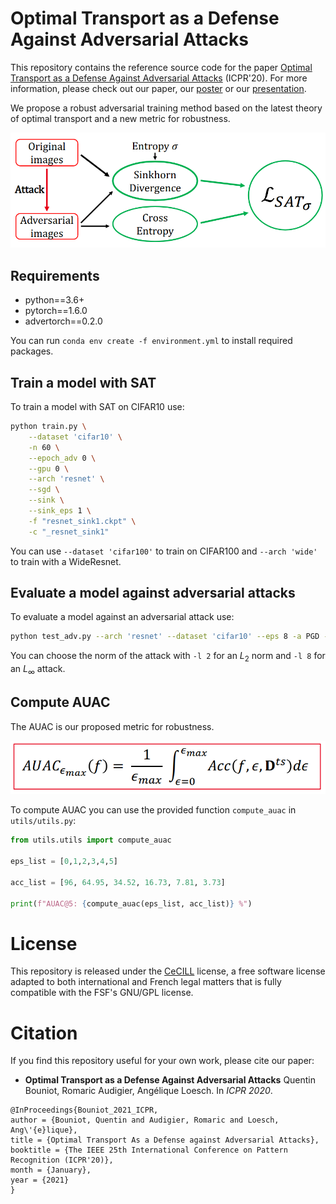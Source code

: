 # Optimal Transport as a Defense Against Adversarial Attacks

This repository contains the reference source code for the paper [Optimal Transport as a Defense Against Adversarial Attacks](https://arxiv.org/abs/2102.03156) (ICPR'20). For more information, please check out our paper, our [poster](https://qbouniot.github.io/poster/poster_ICPR2020_QB.pdf) or our [presentation](https://crossminds.ai/video/optimal-transport-as-a-defense-against-adversarial-attacks-6035a52dc390863d8e9c1b1f/).  

We propose a robust adversarial training method based on the latest theory of optimal transport and a new metric for robustness.

![SAT](./SAT.png "SAT.png")

## Requirements

- python==3.6+
- pytorch==1.6.0
- advertorch==0.2.0

You can run `conda env create -f environment.yml` to install required packages.

## Train a model with SAT

To train a model with SAT on CIFAR10 use:

```sh
python train.py \
    --dataset 'cifar10' \
    -n 60 \
    --epoch_adv 0 \
    --gpu 0 \
    --arch 'resnet' \
    --sgd \
    --sink \
    --sink_eps 1 \
    -f "resnet_sink1.ckpt" \
    -c "_resnet_sink1"
```

You can use `--dataset 'cifar100'` to train on CIFAR100 and `--arch 'wide'` to train with a WideResnet.

## Evaluate a model against adversarial attacks

To evaluate a model against an adversarial attack use:

```sh
python test_adv.py --arch 'resnet' --dataset 'cifar10' --eps 8 -a PGD -f resnet_sink1.ckpt -l 8 --gpu 0
```

You can choose the norm of the attack with `-l 2` for an $L_2$ norm and `-l 8` for an $L_\infty$ attack.

## Compute AUAC

The AUAC is our proposed metric for robustness. 

![AUAC](./auac.png "auac.png")

To compute AUAC you can use the provided function `compute_auac` in `utils/utils.py`:

```py
from utils.utils import compute_auac

eps_list = [0,1,2,3,4,5]

acc_list = [96, 64.95, 34.52, 16.73, 7.81, 3.73]  
        
print(f"AUAC@5: {compute_auac(eps_list, acc_list)} %")
```

# License

This repository is released under the [CeCILL](LICENSE.txt) license, a free software license
adapted to both international and French legal matters that is fully compatible
with the FSF's GNU/GPL license.

# Citation

If you find this repository useful for your own work, please cite our paper:
- **Optimal Transport as a Defense Against Adversarial Attacks**
Quentin Bouniot, Romaric Audigier, Angélique Loesch. In
*ICPR 2020*.

```
@InProceedings{Bouniot_2021_ICPR,
author = {Bouniot, Quentin and Audigier, Romaric and Loesch, Ang\'{e}lique},
title = {Optimal Transport As a Defense against Adversarial Attacks},
booktitle = {The IEEE 25th International Conference on Pattern Recognition (ICPR'20)},
month = {January},
year = {2021}
}
```